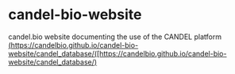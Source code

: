 # candel-bio-website
candel.bio website documenting the use of the CANDEL platform
[(https://candelbio.github.io/candel-bio-website/candel_database/([https://candelbio.github.io/candel-bio-website/candel_database/)
](https://candelbio.github.io/candel-bio-website/candel_database/)
